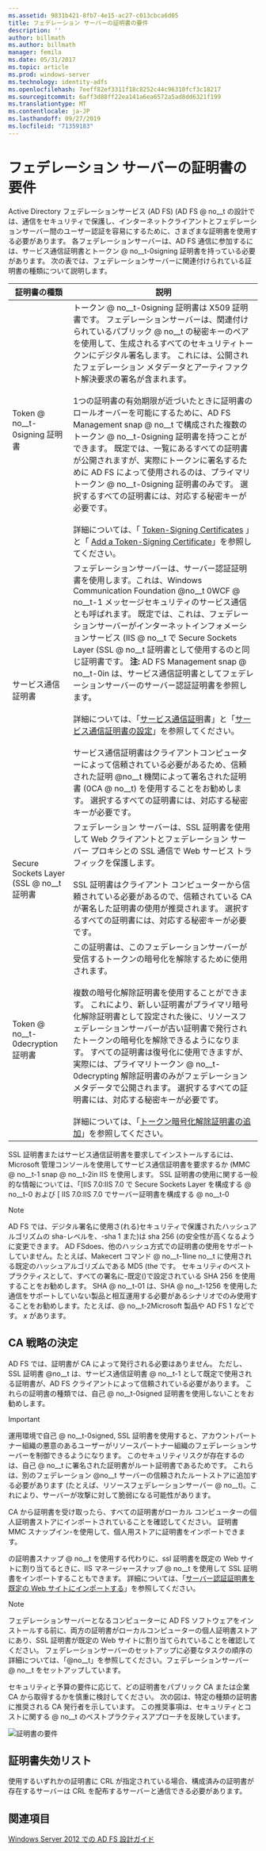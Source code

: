 ```yaml
---
ms.assetid: 9831b421-8fb7-4e15-ac27-c013cbca6d05
title: フェデレーション サーバーの証明書の要件
description: ''
author: billmath
ms.author: billmath
manager: femila
ms.date: 05/31/2017
ms.topic: article
ms.prod: windows-server
ms.technology: identity-adfs
ms.openlocfilehash: 7eeff82ef3311f18c8252c44c96310fcf3c18217
ms.sourcegitcommit: 6aff3d88ff22ea141a6ea6572a5ad8dd6321f199
ms.translationtype: MT
ms.contentlocale: ja-JP
ms.lasthandoff: 09/27/2019
ms.locfileid: "71359183"
---
```

# <a name="certificate-requirements-for-federation-servers"></a>フェデレーション サーバーの証明書の要件

Active Directory フェデレーションサービス (AD FS) \(AD FS @ no__t の設計では、通信をセキュリティで保護し、インターネットクライアントとフェデレーションサーバー間のユーザー認証を容易にするために、さまざまな証明書を使用する必要があります。 各フェデレーションサーバーは、AD FS 通信に参加するには、サービス通信証明書とトークン @ no__t-0signing 証明書を持っている必要があります。 次の表では、フェデレーションサーバーに関連付けられている証明書の種類について説明します。  
  
|証明書の種類|説明|  
|--------------------|---------------|  
|Token @ no__t-0signing 証明書|トークン @ no__t-0signing 証明書は X509 証明書です。 フェデレーションサーバーは、関連付けられているパブリック @ no__t の秘密キーのペアを使用して、生成されるすべてのセキュリティトークンにデジタル署名します。 これには、公開されたフェデレーション メタデータとアーティファクト解決要求の署名が含まれます。<br /><br />1つの証明書の有効期限が近づいたときに証明書のロールオーバーを可能にするために、AD FS Management snap @ no__t で構成された複数のトークン @ no__t-0signing 証明書を持つことができます。 既定では、一覧にあるすべての証明書が公開されますが、実際にトークンに署名するために AD FS によって使用されるのは、プライマリトークン @ no__t-0signing 証明書のみです。 選択するすべての証明書には、対応する秘密キーが必要です。<br /><br />詳細については、「 [Token-Signing Certificates](Token-Signing-Certificates.md) 」と「 [Add a Token-Signing Certificate](../../ad-fs/deployment/Add-a-Token-Signing-Certificate.md)」を参照してください。|  
|サービス通信証明書|フェデレーションサーバーは、サーバー認証証明書を使用します。これは、Windows Communication Foundation @no__t 0WCF @ no__t-1 メッセージセキュリティのサービス通信とも呼ばれます。 既定では、これは、フェデレーションサーバーがインターネットインフォメーションサービス \(IIS @ no__t で Secure Sockets Layer \(SSL @ no__t 証明書として使用するのと同じ証明書です。 **注:** AD FS Management snap @ no__t-0in は、サービス通信証明書としてフェデレーションサーバーのサーバー認証証明書を参照します。<br /><br />詳細については、「[サービス通信証明](Service-Communications-Certificates.md)書」と「[サービス通信証明書の設定](../../ad-fs/deployment/Set-a-Service-Communications-Certificate.md)」を参照してください。<br /><br />サービス通信証明書はクライアントコンピューターによって信頼されている必要があるため、信頼された証明 @no__t 機関によって署名された証明書 (0CA @ no__t) を使用することをお勧めします。 選択するすべての証明書には、対応する秘密キーが必要です。|  
|Secure Sockets Layer \(SSL @ no__t 証明書|フェデレーション サーバーは、SSL 証明書を使用して Web クライアントとフェデレーション サーバー プロキシとの SSL 通信で Web サービス トラフィックを保護します。<br /><br />SSL 証明書はクライアント コンピューターから信頼されている必要があるので、信頼されている CA が署名した証明書の使用が推奨されます。 選択するすべての証明書には、対応する秘密キーが必要です。|  
|Token @ no__t-0decryption 証明書|この証明書は、このフェデレーションサーバーが受信するトークンの暗号化を解除するために使用されます。<br /><br />複数の暗号化解除証明書を使用することができます。 これにより、新しい証明書がプライマリ暗号化解除証明書として設定された後に、リソースフェデレーションサーバーが古い証明書で発行されたトークンの暗号化を解除できるようになります。 すべての証明書は復号化に使用できますが、実際には、プライマリトークン @ no__t-0decrypting 解除証明書のみがフェデレーションメタデータで公開されます。 選択するすべての証明書には、対応する秘密キーが必要です。<br /><br />詳細については、「[トークン暗号化解除証明書の追加](../../ad-fs/deployment/Add-a-Token-Decrypting-Certificate.md)」を参照してください。|  
  
SSL 証明書またはサービス通信証明書を要求してインストールするには、Microsoft 管理コンソールを使用してサービス通信証明書を要求するか \(MMC @ no__t-1 snap @ no__t-2in IIS を使用します。 SSL 証明書の使用に関する一般的な情報については、「[IIS 7.0:IIS 7.0 で Secure Sockets Layer を構成する @ no__t-0 および [ IIS 7.0:IIS 7.0 でサーバー証明書を構成する @ no__t-0  
  
> [!NOTE]  
> AD FS では、デジタル署名に使用さ\(れる\)セキュリティで保護されたハッシュアルゴリズムの sha\-レベルを、\-sha 1 また\)は sha 256 \(の安全性が高くなるように変更できます。 AD FSdoes、他のハッシュ方式での証明書の使用をサポートしていません。たとえば、Makecert コマンド @ no__t-1line no__t に使用される既定のハッシュアルゴリズムである MD5 \(the です。 セキュリティのベストプラクティスとして、すべての署名に\-既定\(\)で設定されている SHA 256 を使用することをお勧めします。 SHA @ no__t-01 は、SHA @ no__t-1256 を使用した通信をサポートしていない製品と相互運用する必要があるシナリオでのみ使用することをお勧めします。たとえば、@ no__t-2Microsoft 製品や AD FS 1 などです。 *x* があります。  
  
## <a name="determining-your-ca-strategy"></a>CA 戦略の決定  
AD FS では、証明書が CA によって発行される必要はありません。 ただし、SSL 証明書 @no__t は、サービス通信証明書 @ no__t-1 として既定で使用される証明書が、AD FS クライアントによって信頼されている必要があります。 これらの証明書の種類では、自己 @ no__t-0signed 証明書を使用しないことをお勧めします。  
  
> [!IMPORTANT]  
> 運用環境で自己 @ no__t-0signed, SSL 証明書を使用すると、アカウントパートナー組織の悪意のあるユーザーがリソースパートナー組織のフェデレーションサーバーを制御できるようになります。 このセキュリティリスクが存在するのは、自己 @ no__t に署名された証明書がルート証明書であるためです。 これらは、別のフェデレーション @no__t サーバーの信頼されたルートストアに追加する必要があります (たとえば、リソースフェデレーションサーバー @ no__t)。これにより、サーバーが攻撃に対して脆弱になる可能性があります。  
  
CA から証明書を受け取ったら、すべての証明書がローカル コンピューターの個人証明書ストアにインポートされていることを確認してください。 証明書 MMC スナップイン\-を使用して、個人用ストアに証明書をインポートできます。  
  
の証明書スナップ @ no__t を使用する代わりに、ssl 証明書を既定の Web サイトに割り当てるときに、IIS マネージャースナップ @ no__t を使用して SSL 証明書をインポートすることもできます。 詳細については、「[サーバー認証証明書を既定の Web サイトにインポートする](../../ad-fs/deployment/Import-a-Server-Authentication-Certificate-to-the-Default-Web-Site.md)」を参照してください。  
  
> [!NOTE]  
> フェデレーションサーバーとなるコンピューターに AD FS ソフトウェアをインストールする前に、両方の証明書がローカルコンピューターの個人証明書ストアにあり、SSL 証明書が既定の Web サイトに割り当てられていることを確認してください。 フェデレーションサーバーのセットアップに必要なタスクの順序の詳細については、「@no__t」を参照してください。フェデレーションサーバー @ no__t をセットアップしています。  
  
セキュリティと予算の要件に応じて、どの証明書をパブリック CA または企業 CA から取得するかを慎重に検討してください。 次の図は、特定の種類の証明書に推奨される CA 発行者を示しています。 この推奨事項は、セキュリティとコストに関する @ no__t のベストプラクティスアプローチを反映しています。  
  
![証明書の要件](media/adfs2_fedserver_certstory_1.png)  
  
## <a name="certificate-revocation-lists"></a>証明書失効リスト  
使用するいずれかの証明書に CRL が指定されている場合、構成済みの証明書が存在するサーバーは CRL を配布するサーバーと通信できる必要があります。  
  
## <a name="see-also"></a>関連項目
[Windows Server 2012 での AD FS 設計ガイド](AD-FS-Design-Guide-in-Windows-Server-2012.md)

